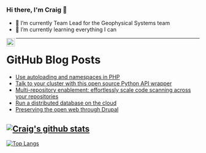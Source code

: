 ### Hi there, I'm Craig 👋

<!--
**CraigTeelFugro/CraigTeelFugro** is a ✨ _special_ ✨ repository because its `README.md` (this file) appears on your GitHub profile.

Here are some ideas to get you started:
-->

- 🔭 I’m currently Team Lead for the Geophysical Systems team
- 🌱 I’m currently learning everything I can

[<img align="left" alt="Craig Teel | LinkedIn" width="22px" src="https://cdn.jsdelivr.net/npm/simple-icons@v3/icons/linkedin.svg" />][linkedin]

---

# GitHub Blog Posts

<!-- BLOG-POST-LIST:START -->
- [Use autoloading and namespaces in PHP](https://opensource.com/article/23/4/autoloading-namespaces-php)
- [Talk to your cluster with this open source Python API wrapper](https://opensource.com/article/23/4/cluster-open-source-python-api-wrapper)
- [Multi-repository enablement: effortlessly scale code scanning across your repositories](https://github.blog/2023-04-17-multi-repository-enablement-effortlessly-scale-code-scanning-across-your-repositories/)
- [Run a distributed database on the cloud](https://opensource.com/article/23/4/run-distributed-database-cloud)
- [Preserving the open web through Drupal](https://opensource.com/article/23/4/preserving-open-web-drupal)
<!-- BLOG-POST-LIST:END -->

## [![Craig's github stats](https://github-readme-stats.vercel.app/api?username=craigteelfugro&show_icons=true&theme=radical)](https://github.com/anuraghazra/github-readme-stats)


[linkedin]: https://linkedin.com/in/craig-teel-b8786771
[![Top Langs](https://github-readme-stats.vercel.app/api/top-langs/?username=craigteelfugro&layout=compact)](https://github.com/anuraghazra/github-readme-stats)
